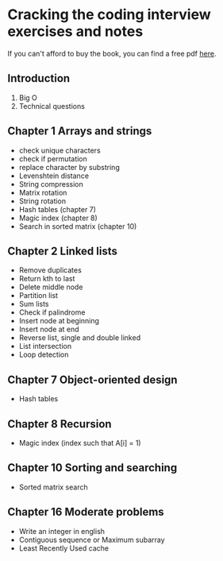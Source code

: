 # Cracking the coding interview exercises and notes

If you can't afford to buy the book, you can find a free pdf [here](https://leonmercanti.com/books/personal-development/Cracking%20the%20Coding%20Interview%20189%20Programming%20Questions%20and%20Solutions.pdf).

## Introduction

1. Big O
2. Technical questions

## Chapter 1 Arrays and strings

* check unique characters
* check if permutation
* replace character by substring
* Levenshtein distance
* String compression
* Matrix rotation
* String rotation
* Hash tables (chapter 7)
* Magic index (chapter 8)
* Search in sorted matrix (chapter 10)

## Chapter 2 Linked lists

* Remove duplicates
* Return kth to last
* Delete middle node
* Partition list
* Sum lists
* Check if palindrome
* Insert node at beginning
* Insert node at end
* Reverse list, single and double linked
* List intersection
* Loop detection

## Chapter 7 Object-oriented design

* Hash tables

## Chapter 8 Recursion

* Magic index (index such that A[i] = 1)

## Chapter 10 Sorting and searching

* Sorted matrix search

## Chapter 16 Moderate problems

* Write an integer in english
* Contiguous sequence or Maximum subarray
* Least Recently Used cache
